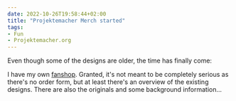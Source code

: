```yaml
---
date: 2022-10-26T19:58:44+02:00
title: "Projektemacher Merch started"
tags:
- Fun
- Projektemacher.org
---
```


Even though some of the designs are older, the time has finally come:
<!--more-->

I have my own [fanshop](https://merch.projektemacher.org/). Granted, it's not meant to be completely serious as there's no order form, but at least there's an overview of the existing designs. There are also the originals and some background information...
